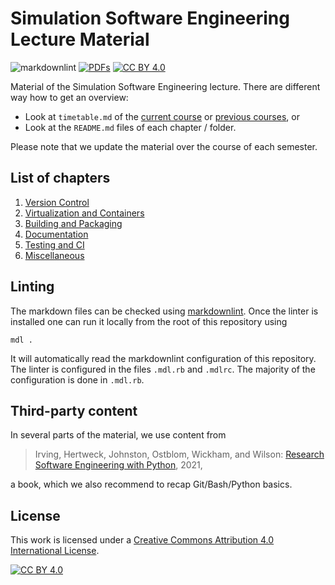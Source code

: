 # Simulation Software Engineering Lecture Material

![markdownlint](https://github.com/Simulation-Software-Engineering/lecture-materials/actions/workflows/markdownlint.yml/badge.svg)
[![PDFs](https://github.com/Simulation-Software-Engineering/lecture-materials/actions/workflows/create-pdfs-from-markdown.yml/badge.svg)](https://github.com/Simulation-Software-Engineering/Lecture-Material/actions/workflows/create-pdfs-from-markdown.yml)
[![CC BY 4.0][cc-by-shield]][cc-by]

Material of the Simulation Software Engineering lecture. There are different way how to get an overview:

- Look at `timetable.md` of the [current course](https://github.com/Simulation-Software-Engineering/Lecture-Material/blob/main/timetable.md) or [previous courses](https://github.com/Simulation-Software-Engineering/Lecture-Material/tree/main/00_organization/wt2122/timetable.md), or
- Look at the `README.md` files of each chapter / folder.

Please note that we update the material over the course of each semester.

## List of chapters

1. [Version Control](https://github.com/Simulation-Software-Engineering/Lecture-Material/tree/main/01_version_control)
2. [Virtualization and Containers](https://github.com/Simulation-Software-Engineering/Lecture-Material/tree/main/02_virtualization_and_containers)
3. [Building and Packaging](https://github.com/Simulation-Software-Engineering/Lecture-Material/tree/main/03_building_and_packaging)
4. [Documentation](https://github.com/Simulation-Software-Engineering/Lecture-Material/tree/main/04_documentation)
5. [Testing and CI](https://github.com/Simulation-Software-Engineering/Lecture-Material/tree/main/05_testing_and_ci)
6. [Miscellaneous](https://github.com/Simulation-Software-Engineering/Lecture-Material/tree/main/06_miscellaneous)

## Linting

The markdown files can be checked using [markdownlint](https://github.com/markdownlint/markdownlint/). Once the linter is installed one can run it locally from the root of this repository using

```
mdl .
```

It will automatically read the markdownlint configuration of this repository. The linter is configured in the files `.mdl.rb` and `.mdlrc`. The majority of the configuration is done in `.mdl.rb`.

## Third-party content

In several parts of the material, we use content from

> Irving, Hertweck, Johnston, Ostblom, Wickham, and Wilson: [Research Software Engineering with Python](https://merely-useful.tech/py-rse), 2021,

a book, which we also recommend to recap Git/Bash/Python basics.

## License

This work is licensed under a
[Creative Commons Attribution 4.0 International License][cc-by].

[![CC BY 4.0][cc-by-image]][cc-by]

[cc-by]: http://creativecommons.org/licenses/by/4.0/
[cc-by-image]: https://i.creativecommons.org/l/by/4.0/88x31.png
[cc-by-shield]: https://img.shields.io/badge/License-CC%20BY%204.0-blue.svg

